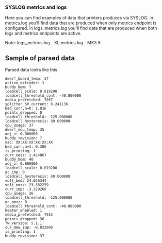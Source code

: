 ### SYSLOG metrics and logs

Here you can find examples of data that printers produces via SYSLOG. In metrics.log you'll find data that are produced when only metrics endpoint is configured. In logs_metrics.log you'll find data that are produced when both logs and metrics endpoints are active.

Note:
logs_metrics.log - XL
metrics.log - MK3.9

## Sample of parsed data

Parsed data looks like this

```
dwarf_board_temp: 37
active_extruder: 1
buddy_bom: 7
loadcell_scale: 0.019200
loadcell_threshold_cont: -40.000000
media_prefetched: 7057
splitter_5V_current: 0.241136
bed_curr,n=0: 1.816
points_dropped: 0
loadcell_threshold: -125.000000
loadcell_hysteresis: 80.000000
cpu_usage: 37
dwarf_mcu_temp: 35
adj_z: 0.000000
buddy_revision: 7
mac: XX:XX:XX:XX:XX:XX
bed_curr,n=1: 0.306
is_printing: 1
curr_nozz: 1.424067
buddy_bom: 40
adj_z: 0.000000
loadcell_scale: 0.019200
oc_inp: 0
loadcell_hysteresis: 80.000000
volt_bed: 24.026344
volt_nozz: 23.882259
curr_inp: -3.329260
cpu_usage: 26
loadcell_threshold: -125.000000
oc_nozz: 0
loadcell_threshold_cont: -40.000000
heater_enabled: 1
media_prefetched: 7915
points_dropped: 38
fw_version: 5.1.1
cur_mmu_imp: -0.013000
is_printing: 1
buddy_revision: 37
```